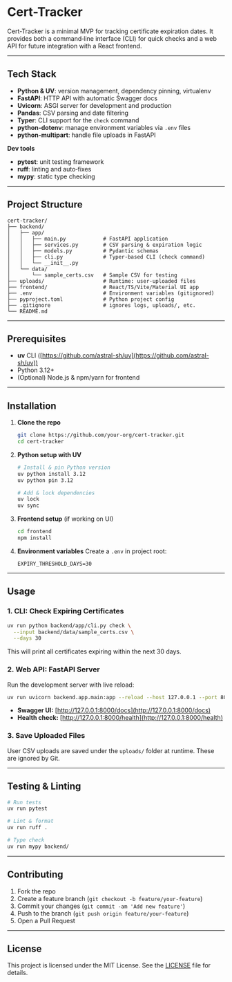 # Cert-Tracker

Cert-Tracker is a minimal MVP for tracking certificate expiration dates. It provides both a command‑line interface (CLI) for quick checks and a web API for future integration with a React frontend.

---

## Tech Stack

* **Python & UV**: version management, dependency pinning, virtualenv
* **FastAPI**: HTTP API with automatic Swagger docs
* **Uvicorn**: ASGI server for development and production
* **Pandas**: CSV parsing and date filtering
* **Typer**: CLI support for the `check` command
* **python-dotenv**: manage environment variables via `.env` files
* **python-multipart**: handle file uploads in FastAPI

**Dev tools**

* **pytest**: unit testing framework
* **ruff**: linting and auto‑fixes
* **mypy**: static type checking

---

## Project Structure

```text
cert-tracker/
├── backend/
│   ├── app/
│   │   ├── main.py            # FastAPI application
│   │   ├── services.py        # CSV parsing & expiration logic
│   │   ├── models.py          # Pydantic schemas
│   │   ├── cli.py             # Typer-based CLI (check command)
│   │   └── __init__.py
│   └── data/
│       └── sample_certs.csv   # Sample CSV for testing
├── uploads/                   # Runtime: user-uploaded files
├── frontend/                  # React/TS/Vite/Material UI app
├── .env                       # Environment variables (gitignored)
├── pyproject.toml             # Python project config
├── .gitignore                 # ignores logs, uploads/, etc.
└── README.md
```

---

## Prerequisites

* **uv** CLI ([https://github.com/astral-sh/uv](https://github.com/astral-sh/uv))
* Python 3.12+
* (Optional) Node.js & npm/yarn for frontend

---

## Installation

1. **Clone the repo**

   ```bash
   git clone https://github.com/your-org/cert-tracker.git
   cd cert-tracker
   ```

2. **Python setup with UV**

   ```bash
   # Install & pin Python version
   uv python install 3.12
   uv python pin 3.12

   # Add & lock dependencies
   uv lock
   uv sync
   ```

3. **Frontend setup** (if working on UI)

   ```bash
   cd frontend
   npm install
   ```

4. **Environment variables** Create a `.env` in project root:

   ```dotenv
   EXPIRY_THRESHOLD_DAYS=30
   ```

---

## Usage

### 1. CLI: Check Expiring Certificates

```bash
uv run python backend/app/cli.py check \
  --input backend/data/sample_certs.csv \
  --days 30
```

This will print all certificates expiring within the next 30 days.

### 2. Web API: FastAPI Server

Run the development server with live reload:

```bash
uv run uvicorn backend.app.main:app --reload --host 127.0.0.1 --port 8000
```

* **Swagger UI:**  [http://127.0.0.1:8000/docs](http://127.0.0.1:8000/docs)
* **Health check:**  [http://127.0.0.1:8000/health](http://127.0.0.1:8000/health)

### 3. Save Uploaded Files

User CSV uploads are saved under the `uploads/` folder at runtime. These are ignored by Git.

---

## Testing & Linting

```bash
# Run tests
uv run pytest

# Lint & format
uv run ruff .

# Type check
uv run mypy backend/
```

---

## Contributing

1. Fork the repo
2. Create a feature branch (`git checkout -b feature/your-feature`)
3. Commit your changes (`git commit -am 'Add new feature'`)
4. Push to the branch (`git push origin feature/your-feature`)
5. Open a Pull Request

---

## License

This project is licensed under the MIT License. See the [LICENSE](LICENSE) file for details.
